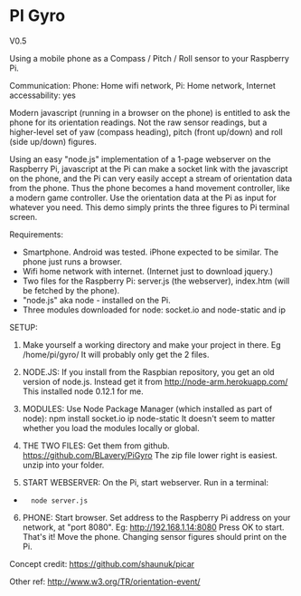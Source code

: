 # PI Gyro
V0.5

Using a mobile phone as a Compass / Pitch / Roll sensor to your Raspberry Pi.

Communication: Phone: Home wifi network,   Pi: Home network,    Internet accessability: yes

Modern javascript (running in a browser on the phone) is entitled to ask the
phone for its orientation readings. Not the raw sensor readings, but a higher-level
set of yaw (compass heading), pitch (front up/down) and roll (side up/down) figures.

Using an easy "node.js" implementation of a 1-page webserver on the Raspberry Pi,
javascript at the Pi can make a socket link with the javascript on the phone,
and the Pi can very easily accept a stream of orientation data from the phone.
Thus the phone becomes a hand movement controller, like a modern game controller.
Use the orientation data at the Pi as input for whatever you need.
This demo simply prints the three figures to Pi terminal screen.

Requirements:
 -  Smartphone. Android was tested. iPhone expected to be similar. The phone just runs a browser.
 -  Wifi home network with internet. (Internet just to download jquery.)
 -  Two files for the Raspberry Pi:   server.js (the webserver), index.htm (will be fetched by the phone).
 -  "node.js" aka node - installed on the Pi.
 -  Three modules downloaded for node:  socket.io  and  node-static  and  ip

SETUP:

1. Make yourself a working directory and make your project in there.  Eg /home/pi/gyro/
It will probably only get the 2 files.

2. NODE.JS:  If you install from the Raspbian repository, you get an old version of node.js. Instead get it from
       http://node-arm.herokuapp.com/
This installed node 0.12.1 for me.

3. MODULES:  Use Node Package Manager (which installed as part of node):
       npm install socket.io ip node-static
It doesn't seem to matter whether you load the modules locally or global.

4. THE TWO FILES:  Get them from github.
        https://github.com/BLavery/PiGyro
The zip file lower right is easiest. unzip into your folder.

5. START WEBSERVER:  On the Pi, start webserver. Run in a terminal:
 -       node server.js

6. PHONE: Start browser. Set address to the Raspberry Pi address on your network, at "port 8080". Eg:
       http://192.168.1.14:8080
Press OK to start.
That's it!
Move the phone. Changing sensor figures should print on the Pi.



Concept credit:
        https://github.com/shaunuk/picar

Other ref:
        http://www.w3.org/TR/orientation-event/
